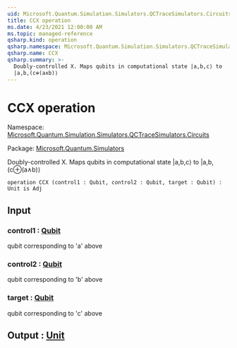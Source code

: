 ```yaml
---
uid: Microsoft.Quantum.Simulation.Simulators.QCTraceSimulators.Circuits.CCX
title: CCX operation
ms.date: 4/23/2021 12:00:00 AM
ms.topic: managed-reference
qsharp.kind: operation
qsharp.namespace: Microsoft.Quantum.Simulation.Simulators.QCTraceSimulators.Circuits
qsharp.name: CCX
qsharp.summary: >-
  Doubly-controlled X. Maps qubits in computational state |a,b,c⟩ to
  |a,b,(c⊕(a∧b)⟩
---
```


# CCX operation

Namespace: [Microsoft.Quantum.Simulation.Simulators.QCTraceSimulators.Circuits](xref:Microsoft.Quantum.Simulation.Simulators.QCTraceSimulators.Circuits)

Package: [Microsoft.Quantum.Simulators](https://nuget.org/packages/Microsoft.Quantum.Simulators)


Doubly-controlled X. Maps qubits in computational state |a,b,c⟩ to|a,b,(c⊕(a∧b)⟩

```qsharp
operation CCX (control1 : Qubit, control2 : Qubit, target : Qubit) : Unit is Adj
```


## Input

### control1 : [Qubit](xref:microsoft.quantum.qsharp.valueliterals#qubit-literals)

qubit corresponding to 'a' above


### control2 : [Qubit](xref:microsoft.quantum.qsharp.valueliterals#qubit-literals)

qubit corresponding to 'b' above


### target : [Qubit](xref:microsoft.quantum.qsharp.valueliterals#qubit-literals)

qubit corresponding to 'c' above



## Output : [Unit](xref:microsoft.quantum.qsharp.valueliterals#unit-literal)

